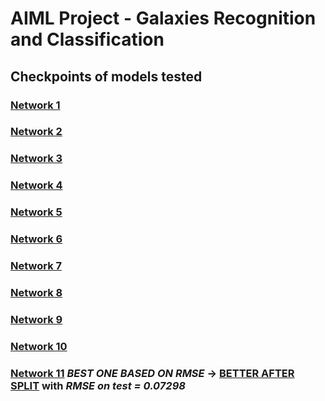 ﻿# AIML Project - Galaxies Recognition and Classification

## Checkpoints of models tested

### [Network 1](checkpoints/net_3-conv_1-dense_1e-4LR/)
### [Network 2](checkpoints/net_4-conv_1-dense_1e-4LR/)
### [Network 3](checkpoints/net_4-conv_2-dense_1e-3LR/)
### [Network 4](checkpoints/net_4-conv_2-dense_1e-3LR_adamax/)
### [Network 5](checkpoints/net_5-conv_3-dense_1e-3LR_adamax/)
### [Network 6](checkpoints/net_5-conv_1-dense_scheduledLR_BatchNorm_MSE_LINEARactivation/)
### [Network 7](checkpoints/Xception_plus_net_4-conv_1-dense_scheduledLR_BatchNorm_MSE/)
### [Network 8](checkpoints/Xception_plus_net_5-conv_1-dense_scheduledLR_BatchNorm/)
### [Network 9](checkpoints/Xception_plus_net_5-conv_1-dense_scheduledLR_BatchNorm_MSE/)
### [Network 10](checkpoints/Xception_plus_net_5-conv_1-dense_scheduledLR_BatchNorm_MSE_LINEARactivation/)
### [Network 11](checkpoints/Xception_plus_net_1-conv_1-dense_scheduledLR_BatchNorm_MSE/) _BEST ONE BASED ON RMSE_ -> [BETTER AFTER SPLIT](best_net_results_with_split/) with _RMSE on test = 0.07298_